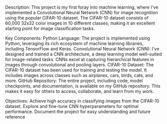 Description:
This project is my first foray into machine learning, where I've implemented a Convolutional Neural Network (CNN) for image recognition using the popular CIFAR-10 dataset. The CIFAR-10 dataset consists of 60,000 32x32 color images in 10 different classes, making it an excellent starting point for image classification tasks.

Key Components:
Python Language: The project is implemented using Python, leveraging its rich ecosystem of machine learning libraries, including TensorFlow and Keras.
Convolutional Neural Network (CNN): I've designed and trained a CNN architecture, a deep learning model well-suited for image-related tasks. 
CNNs excel at capturing hierarchical features in images through convolutional and pooling layers.
CIFAR-10 Dataset: The CIFAR-10 dataset has been used for training and testing the model. It includes images across classes such as airplanes, cars, birds, cats, and more.
GitHub Repository: The entire project, including code, model checkpoints, and documentation, is available on my GitHub repository. This makes it easy for others to access, collaborate, and learn from my work.

Objectives:
Achieve high accuracy in classifying images from the CIFAR-10 dataset.
Explore and fine-tune CNN hyperparameters for optimal performance.
Document the project for easy understanding and future reference
